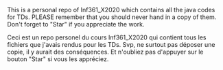 This is a personal repo of Inf361_X2020 which contains all the java codes for TDs. 
PLEASE remember that you should never hand in a copy of them. 
Don't forget to "Star" if you appreciate the work. 

Ceci est un repo personel du cours Inf361_X2020 qui contient tous les fichiers que j'avais rendus pour les TDs.
Svp, ne surtout pas déposer une copie, il y aurait des conséquences. 
Et n'oubliez pas d'appuyer sur le bouton "Star" si vous les appréciez.


